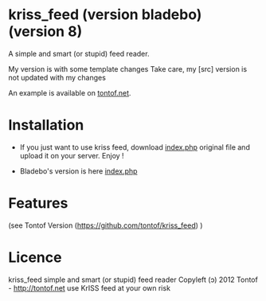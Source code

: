 kriss_feed (version bladebo) (version 8)
======================

A simple and smart (or stupid) feed reader.

My version is with some template changes 
Take care, my [src] version is not updated with my changes


An example is available on [tontof.net](http://tontof.net/feed).

Installation
============
* If you just want to use kriss feed, download [index.php](https://raw.github.com/tontof/kriss_feed/master/index.php) original file and upload it
on your server. Enjoy !

* Bladebo's version is here [index.php](https://github.com/bladebo/kriss_feed/blob/master/index.php)


Features 
========
(see Tontof Version (https://github.com/tontof/kriss_feed) )

Licence
=======
kriss_feed simple and smart (or stupid) feed reader
Copyleft (ɔ) 2012 Tontof - http://tontof.net
use KrISS feed at your own risk

